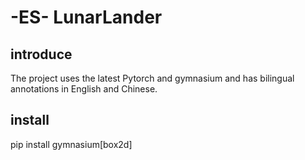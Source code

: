 # -ES- LunarLander
## introduce  
The project uses the latest Pytorch and gymnasium and has bilingual annotations in English and Chinese.  
## install  
pip install gymnasium[box2d]  
